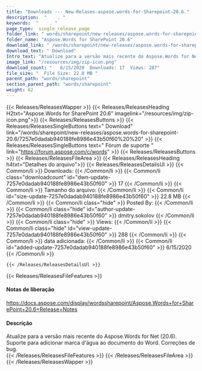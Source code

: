 ```yaml
---
title: "Downloads --- New-Relases-aspose.words-for-Sharepoint-20.6." 
description:  "    . " 
keywords:  "    . " 
page_type:  single_release_page
folder_link: " words/sharepoint/new-releases/aspose.words-for-sharepoint-20.6/"
folder_name: "Aspose.Words for SharePoint 20.6"
download_link: " /words/sharepoint/new-releases/aspose.words-for-sharepoint-20.6/7257e0dadab940188fe8986e43b50f60"
download_text: " Download"
Intro_text: "Atualize para a versão mais recente do Aspose.Words for Net (20.6). Suporte para adicionar o que ..."
image_link: "/resources/img/zip-icon.png"
download_count: "   6/15/2020  Downloads: 17  Views: 287"
file_size: "  File Size: 22.8 MB "
parent_path: "words/sharepoint"
section_parent_path: "words/sharepoint"
weight: 62
---
```


{{< Releases/ReleasesWapper >}}
  {{< Releases/ReleasesHeading H2txt="Aspose.Words for SharePoint 20.6" imagelink="/resources/img/zip-icon.png">}}
  {{< Releases/ReleasesButtons >}}
    {{< Releases/ReleasesSingleButtons text=" Download" link="/words/sharepoint/new-releases/aspose.words-for-sharepoint-20.6/7257e0dadab940188fe8986e43b50f60%20%20" >}}
    {{< Releases/ReleasesSingleButtons text=" Fórum de suporte " link="https://forum.aspose.com/c/words" >}}
  {{< Releases/ReleasesButtons >}}
  {{< Releases/ReleasesFileArea >}}
    {{< Releases/ReleasesHeading h4txt="Detalhes do arquivo">}}
    {{< Releases/ReleasesDetailsUl >}}
            {{< Common/li  >}} Downloads: {{< /Common/li >}} 
      {{< Common/li class="downloadcount" id="dwn-update-7257e0dadab940188fe8986e43b50f60" >}} 17 {{< /Common/li >}} 
      {{< Common/li  >}} Tamanho do arquivo: {{< /Common/li >}} 
      {{< Common/li id="size-update-7257e0dadab940188fe8986e43b50f60" >}} 22.8 MB {{< /Common/li >}} 
      {{< Common/li  class="hide" >}} Posted By: {{< /Common/li >}} 
      {{< Common/li class="hide" id="author-update-7257e0dadab940188fe8986e43b50f60" >}} dmitry.sokolov {{< /Common/li >}} 
      {{< Common/li class="hide"  >}} Views: {{< /Common/li >}} 
      {{< Common/li class="hide" id="view-update-7257e0dadab940188fe8986e43b50f60" >}} 288 {{< /Common/li >}} 
      {{< Common/li  >}} data adicionada: {{< /Common/li >}} 
      {{< Common/li id="added-update-7257e0dadab940188fe8986e43b50f60" >}} 6/15/2020 {{< /Common/li >}} 

    {{< /Releases/ReleasesDetailsUl >}}

  {{< Releases/ReleasesFileFeatures >}}
      <h4>Notas de liberação</h4><div><a href="https://docs.aspose.com/display/wordssharepoint/Aspose.Words+for+SharePoint+20.6+Release+Notes">https://docs.aspose.com/display/wordssharepoint/Aspose.Words+for+SharePoint+20.6+Release+Notes</a></div><h4>Descrição</h4><div class="HTMLDescription">Atualize para a versão mais recente do Aspose.Words for Net (20.6). Suporte para adicionar marca d'água ao documento do Word. Correções de bug.</div>
  {{< /Releases/ReleasesFileFeatures >}}
 {{< /Releases/ReleasesFileArea >}}
{{< /Releases/ReleasesWapper >}}


